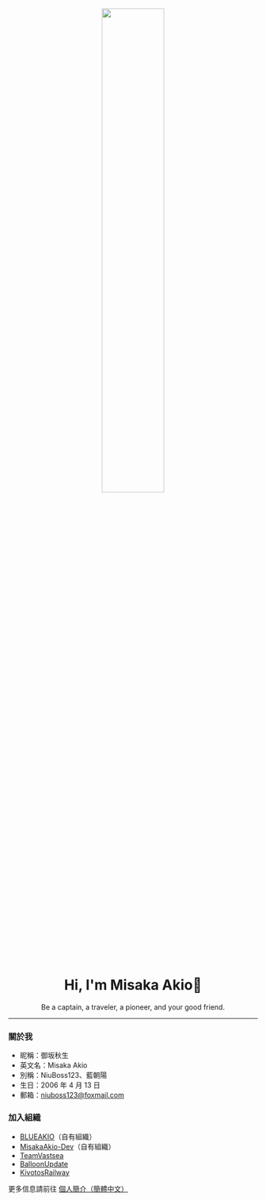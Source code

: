 <div align="center">
    <h1><a><img src=[https://act-webstatic.blueakio.com/2025/08/21/68a5f9dfed40d.jpg" alt="" width="50%" height="50%" style="vertical-align: middle;"/><br>
      Hi, I'm Misaka Akio👋</a></h1>
</div>

<p align="center">
    <a>Be a captain, a traveler, a pioneer, and your good friend.</a>
</p>

---

### 關於我
- 昵稱：御坂秋生
- 英文名：Misaka Akio
- 別稱：NiuBoss123、藍朝陽
- 生日：2006 年 4 月 13 日
- 郵箱：niuboss123@foxmail.com

### 加入組織
- [BLUEAKIO](https://github.com/BLUEAKIO)（自有組織）
- [MisakaAkio-Dev](https://github.com/MisakaAkio-Dev)（自有組織）
- [TeamVastsea](https://github.com/TeamVastsea)
- [BalloonUpdate](https://github.com/BalloonUpdate)
- [KivotosRailway](https://github.com/KivotosRailway)

更多信息請前往 [個人簡介（簡體中文）](https://www.akio.top/about)
